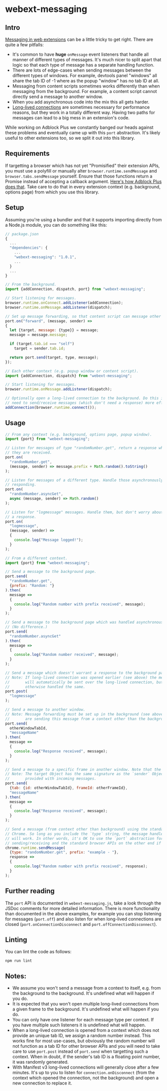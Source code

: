 # webext-messaging

## Intro

[Messaging in web extensions](https://developer.chrome.com/docs/extension/messaging/)
can be a little tricky to get right. There are quite a few pitfalls:

 - It's common to have **huge** `onMessage` event listeners that handle all
   manner of different types of messages. It's much nicer to split apart that
   logic so that each type of message has a separate handling function.
 - There are lots of edge-cases when sending messages between the different
   types of windows. For example, devtools panel "windows" all share the tab ID
   of -1 where as the popup "window" has no tab ID at all.
 - Messaging from content scripts sometimes works differently than when
   messaging from the background. For example, a content script cannot directly
   send a message to another window.
 - When you add asynchronous code into the mix this all gets harder.
 - [Long-lived connections](https://developer.chrome.com/docs/extensions/messaging/#connect)
   are sometimes necessary for performance reasons, but they work in a totally
   different way. Having two paths for messages can lead to a big mess in an
   extension's code.

While working on Adblock Plus we constantly banged our heads against these
problems and eventually came up with this `port` abstraction. It's likely useful
to other extensions too, so we split it out into this library.

## Requirements

If targetting a browser which has not yet "Promisified" their extension APIs,
you must use a polyfill or manually alter `browser.runtime.sendMessage` and
`browser.tabs.sendMessage` yourself. Ensure that those functions return a
Promise instead of accepting a callback argument. [Here's how Adblock Plus does
that](https://github.com/adblockplus/adblockpluschrome/blob/master/polyfill.js).
Take care to do that in every extension context (e.g. background, options page)
from which you use this library.

## Setup

Assuming you're using a bundler and that it supports importing directly from a
Node.js module, you can do something like this:

```javascript
// package.json
{
  ...
  "dependencies": {
    ...
    "webext-messaging": "1.0.1",
    ...
  }
  ...
}
```

```javascript
// From the background.
import {addConnection, dispatch, port} from "webext-messaging";

// Start listening for messages.
browser.runtime.onConnect.addListener(addConnection);
browser.runtime.onMessage.addListener(dispatch);

// Set up message forwarding, so that content script can message other windows.
port.on("forward", (message, sender) =>
{
  let {target, message: {type}} = message;
  message = message.message;

  if (target.tab.id === "self")
    target = sender.tab.id;

  return port.send(target, type, message);
});
```

```javascript
// Each other context (e.g. popup window or content script).
import {addConnection, dispatch} from "webext-messaging";

// Start listening for messages.
browser.runtime.onMessage.addListener(dispatch);

// Optionally open a long-lived connection to the background. Do this if you
// need to send/receive messages (which don't need a response) more efficiently.
addConnection(browser.runtime.connect());
```

## Usage

```javascript
// From any context (e.g. background, options page, popup window).
import {port} from "webext-messaging";

// Listen for messages of type "randomNumber.get", return a response whenever
// they are received.
port.on(
  "randomNumber.get",
  (message, sender) => message.prefix + Math.random().toString()
);

// Listen for messages of a different type. Handle those asynchronously, before
// responding.
port.on(
  "randomNumber.asyncGet",
  async (message, sender) => Math.random()
);

// Listen for "logmessage" messages. Handle them, but don't worry about sending
// a response.
port.on(
  "logmessage",
  (message, sender) =>
  {
    console.log("Message logged!");
  }
);
```

```javascript
// From a different context.
import {port} from "webext-messaging";

// Send a message to the background page.
port.send(
  "randomNumber.get",
  {prefix: "Random: "}
).then(
  message =>
  {
    console.log("Random number with prefix received", message);
  }
);

// Send a message to the background page which was handled asynchronously.
// (No difference.)
port.send(
  "randomNumber.asyncGet"
).then(
  message =>
  {
    console.log("Random number received", message);
  }
);

// Send a message which doesn't warrant a response to the background page.
// Note: If long-lived connection was opened earlier (see above) the message
//       will automatically be sent over the long-lived connection, but
//       otherwise handled the same.
port.post(
  "logmessage"
);

// Send a message to another window.
// Note: Message forwarding must be set up in the background (see above) if you
//       are sending this message from a context other than the background.
port.send(
  otherWindowTabId,
  "messageName"
).then(
  message =>
  {
    console.log("Response received", message);
  }
);

// Send a message to a specific frame in another window. Note that the target
// Note: The target Object has the same signature as the `sender` Object that is
//       provided with incoming messages.
port.send(
  {tab: {id: otherWindowTabId}, frameId: otherFrameId},
  "messageName"
).then(
  message =>
  {
    console.log("Response received", message);
  }
);

// Send a message (from context other than background) using the standard API in
// Chrome. So long as you include the `type` string, the message handler above
// will work. In other words, it's OK to use the `port` abstraction for just the
// sending/receiving and the standard browser APIs on the other end if you like.
chrome.runtime.sendMessage(
  {type: "randomNumber.get", prefix: "example - "},
  response =>
  {
    console.log("Random number with prefix received", response);
  }
);
```

## Further reading

The `port` API is documented in `webext-messaging.js`, take a look through the
JSDoc comments for more detailed information. There is more functionality than
documented in the above examples, for example you can stop listening for
messages (`port.off`) and also listen for when long-lived connections are closed
(`port.onConnectionDisconnect` and `port.offConnectionDisconnect`).

## Linting

You can lint the code as follows:

    npm run lint

## Notes:

 - We assume you won't send a message from a context to itself, e.g. from the
   background to the background. It's undefined what will happen if you do.
 - It is expected that you won't open multiple long-lived connections from a
   given frame to the background. It's undefined what will happen if you do.
 - You can only have one listener for each message type per context. If you
   have multiple such listeners it is undefined what will happen.
 - When a long-lived connection is opened from a context which does not provide
   an unique tab ID, we assign a random number instead. This works fine for most
   use-cases, but obviously the random number will not function as a tab ID for
   other browser APIs and you will need to take care to use `port.post` instead
   of `port.send` when targetting such a context. When in doubt, if the sender's
   tab ID is a floating point number, it was randomly generated.
 - With Manifest v3 long-lived connections will generally close after a few
   minutes. It's up to you to listen for `connection.onDisconnect` (from the
   context which opened the connection, not the background) and open a new
   connection to replace it.

